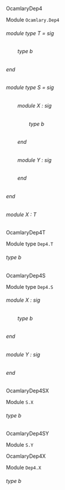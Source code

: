 OcamlaryDep4

 Module  `` Ocamlary.Dep4 `` 
<a id="module-type-T"></a>
###### module type T = sig

<a id="type-b"></a>
###### &nbsp; &nbsp; &nbsp; &nbsp; type b



###### end



<a id="module-type-S"></a>
###### module type S = sig

<a id="module-X"></a>
###### &nbsp; &nbsp; &nbsp; &nbsp; module X : sig

<a id="type-b"></a>
###### &nbsp; &nbsp; &nbsp; &nbsp; &nbsp; &nbsp; &nbsp; &nbsp; type b



###### &nbsp; &nbsp; &nbsp; &nbsp; end



<a id="module-Y"></a>
###### &nbsp; &nbsp; &nbsp; &nbsp; module Y : sig

###### &nbsp; &nbsp; &nbsp; &nbsp; end



###### end



<a id="module-X"></a>
###### module X : T


OcamlaryDep4T

 Module type  `` Dep4.T `` 
<a id="type-b"></a>
###### type b


OcamlaryDep4S

 Module type  `` Dep4.S `` 
<a id="module-X"></a>
###### module X : sig

<a id="type-b"></a>
###### &nbsp; &nbsp; &nbsp; &nbsp; type b



###### end



<a id="module-Y"></a>
###### module Y : sig

###### end


OcamlaryDep4SX

 Module  `` S.X `` 
<a id="type-b"></a>
###### type b


OcamlaryDep4SY

 Module  `` S.Y `` 

OcamlaryDep4X

 Module  `` Dep4.X `` 
<a id="type-b"></a>
###### type b

